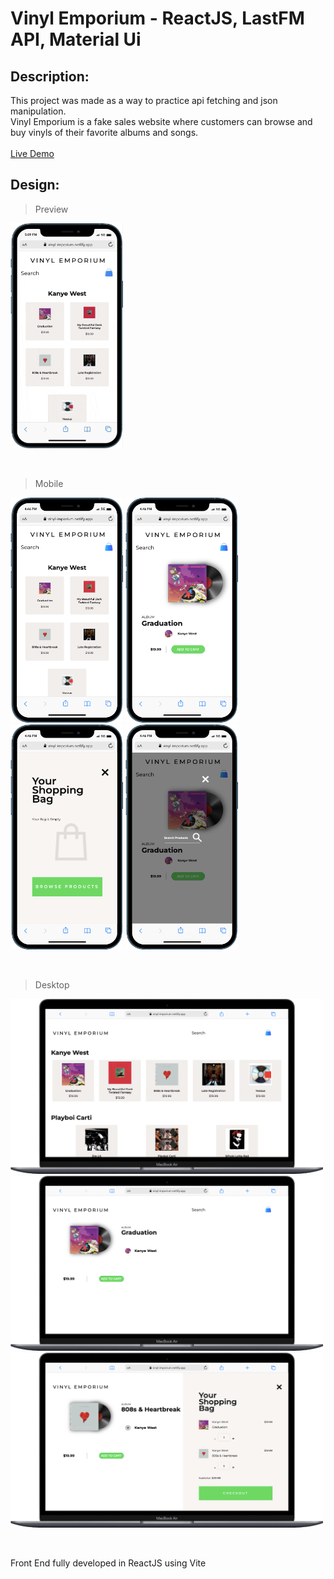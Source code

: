 # Vinyl Emporium - ReactJS, LastFM API, Material Ui


## Description:

This project was made as a way to practice api fetching and json manipulation. <br>
Vinyl Emporium is a fake sales website where customers can browse and buy vinyls of their favorite albums and songs.
<br>
<br>
<a href="https://vinyl-imporium.netlify.app" target="_blank" >Live Demo</a>

## Design:

> Preview
<p>
<img src="https://github.com/ChrisCash2020/Images/blob/master/music/demo.gif" width="180" height="360" />
</p>

<br/>

> Mobile
<p float="left">
<img src="https://github.com/ChrisCash2020/Images/blob/master/music/home.png" width="180" height="360" />
<img src="https://github.com/ChrisCash2020/Images/blob/master/music/item.png" width="180" height="360" />
<img src="https://github.com/ChrisCash2020/Images/blob/master/music/bag.png" width="180" height="360" />
<img src="https://github.com/ChrisCash2020/Images/blob/master/music/search.png" width="180" height="360" />
</p>

<br/>

> Desktop

<p float="left">
<img src="https://github.com/ChrisCash2020/Images/blob/master/music/home2.png" width="500" height="280" />
<img src="https://github.com/ChrisCash2020/Images/blob/master/music/item2.png" width="500" height="280" />
<img src="https://github.com/ChrisCash2020/Images/blob/master/music/bag2.png" width="500" height="280" />
</p>
<br/>

Front End fully developed in ReactJS using Vite




  
